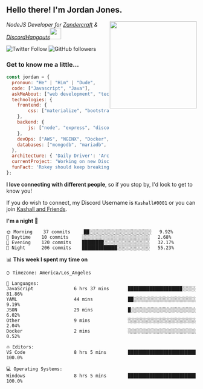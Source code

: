 <h2> Hello there! I'm Jordan Jones.</h2>
<img align="right" src="https://jordanjones.org/hello%20there.gif" width="230">
<p><em>NodeJS Developer for <a href="https://github.com/Zandercraft">Zandercraft</a> & <a href="https://github.com/DiscordHangouts">DiscordHangouts</a><img src="https://media.giphy.com/media/WUlplcMpOCEmTGBtBW/giphy.gif" width="30"></em></p>

![Twitter Follow](https://img.shields.io/twitter/follow/kashalls?label=Follow)
![GitHub followers](https://img.shields.io/github/followers/kashalls?label=Follow&style=social)

### Get to know me a little...

```javascript
const jordan = {
  pronoun: "He" | "Him" | "Dude",
  code: ["Javascript", "Java"],
  askMeAbout: ["web development", "technology", "server racks", "databases"],
  technologies: {
    frontend: {
        css: ["materialize", "bootstrap"]
    },
    backend: {
        js: ["node", "express", "discord.js", "eslint"],
    },
    devOps: ["AWS", "NGINX", "Docker", "KVM"],
    databases: ["mongodb", "mariadb", "redis", "rethinkdb"]
  },
  architecture: { 'Daily Driver': 'Arch Linux', 'Server Applications': 'Ubuntu Focal' },
  currentProject: 'Working on new Discord Bot :)',
  funFact: 'Rokey should keep breaking things, he just needs to learn how to fix them.'
};
```

<b>I love connecting with different people</b>, so if you stop by, I'd look to get to know you!

If you do wish to connect, my Discord Username is `Kashall#0001` or you can join <a href="https://discord.gg/Xv7WKN">Kashall and Friends</a>.

<!--START_SECTION:waka-->
**I'm a night 🦉** 

```text
🌞 Morning    37 commits     ██░░░░░░░░░░░░░░░░░░░░░░░   9.92% 
🌆 Daytime    10 commits     ░░░░░░░░░░░░░░░░░░░░░░░░░   2.68% 
🌃 Evening    120 commits    ████████░░░░░░░░░░░░░░░░░   32.17% 
🌙 Night      206 commits    █████████████░░░░░░░░░░░░   55.23%

```


📊 **This week I spent my time on** 

```text
⌚︎ Timezone: America/Los_Angeles

💬 Languages: 
JavaScript               6 hrs 37 mins       ████████████████████░░░░░   81.86% 
YAML                     44 mins             ██░░░░░░░░░░░░░░░░░░░░░░░   9.19% 
JSON                     29 mins             █░░░░░░░░░░░░░░░░░░░░░░░░   6.02% 
Other                    9 mins              ░░░░░░░░░░░░░░░░░░░░░░░░░   2.04% 
Docker                   2 mins              ░░░░░░░░░░░░░░░░░░░░░░░░░   0.52%

🔥 Editors: 
VS Code                  8 hrs 5 mins        █████████████████████████   100.0%

💻 Operating Systems: 
Windows                  8 hrs 5 mins        █████████████████████████   100.0%

```


<!--END_SECTION:waka-->

